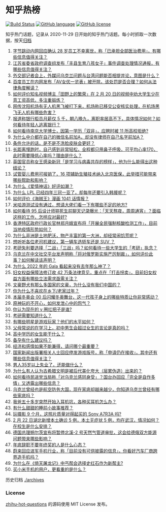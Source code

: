 # 知乎热榜
[![Build Status](https://github.com/ToWeLong/zhihu-hot-questions/workflows/CI/badge.svg)](https://github.com/ToWeLong/zhihu-hot-questions/actions)
[![GitHub language](https://img.shields.io/badge/language-golang-orange.svg)](https://golang.org/)
[![GitHub license](https://img.shields.io/github/license/ToWeLong/zhihu-hot-questions)](https://github.com/ToWeLong/zhihu-hot-questions/blob/main/LICENSE)

知乎热门话题，记录从 2020-11-29 日开始的知乎热门话题。每小时抓取一次数据，按天[归档](./archives)

<!-- BEGIN -->

1. [字节跳动内网回应确认 28 岁员工不幸离世，称「已承担全部医治费用」，有哪些信息值得关注？](https://www.zhihu.com/question/518120410)
1. [江苏省委省政府调查组发布「丰县生育八孩女子」事件调查处理情况通报，有哪些信息值得关注？](https://www.zhihu.com/question/518208707)
1. [外交部记者会上，外媒问乌克兰问题与台湾问题能否相提并论，意图是什么？](https://www.zhihu.com/question/518075946)
1. [百度员工在内网发布「AV女优一览表」被开除，该处罚是否合理？如何从法律角度解读？](https://www.zhihu.com/question/517843623)
1. [如何评价知名视频博主「田野上的繁荣」在 2 月 20 日的视频中劝大学生少在意工资高低，多注重锻炼？](https://www.zhihu.com/question/517647211)
1. [网传沈阳机场有无人机黑飞被打下来，机场称已移交公安核实处理，在机场黑飞无人机有哪些危害？](https://www.zhihu.com/question/518020083)
1. [报道称银行柜员月薪仅 5 千，朝八晚九，离职率居高不下，具体情况如何？如何看待年轻人逃离银行？](https://www.zhihu.com/question/518038777)
1. [如何看待南京大学博士，因第一学历「双非」，应聘时被 11 所高校拒绝?](https://www.zhihu.com/question/517601875)
1. [为什么中介都在自己的微信名前加A，却没有律师在自己名字前加A？](https://www.zhihu.com/question/510255828)
1. [条件允许的话，是不是不洗脸皮肤会更好？](https://www.zhihu.com/question/517307882)
1. [长距离慢跑时，自己感到非常轻松，全程都只用鼻子呼吸，可平均心率170，此时需要降低心率吗？理由是什么？](https://www.zhihu.com/question/514328671)
1. [英国官员称女王感染新冠「是学习与病毒共存的榜样」，他为什么能得出这种结论？](https://www.zhihu.com/question/517849034)
1. [试管婴儿费用可报销了，16 项辅助生殖技术纳入北京医保，此举措可能带来哪些帮助和影响？](https://www.zhihu.com/question/517817414)
1. [为什么《爱情神话》好评如潮？](https://www.zhihu.com/question/509209866)
1. [为什么 LPL 已经四年三冠一亚了，却每年还要引入韩援呢？](https://www.zhihu.com/question/517804099)
1. [如何评价《海贼王》漫画 1041 话情报？](https://www.zhihu.com/question/518126667)
1. [米哈游测试没有通过，想请大佬们看一下有哪些不足的地方?](https://www.zhihu.com/question/516681159)
1. [如何看待 95 后设计师猝死生前聊天记录曝光：「天天熬夜，周周通宵」？面临这样的工作，怎样应对最好?](https://www.zhihu.com/question/518175760)
1. [香港特区政府行政长官林郑月娥宣布将「开展全民强制核酸检测工作」，目前当地疫情形势如何？](https://www.zhihu.com/question/518081037)
1. [为什么非洲是土地肥沃，物产丰富的第一大洲，却经常闹饥荒呢？](https://www.zhihu.com/question/491637199)
1. [想听听各位老司机建议，第一辆车选轿车还是 SUV ？](https://www.zhihu.com/question/518000775)
1. [考研失利要选择「二战」「三战」吗？如何看待一些大学生的「考研」执念？](https://www.zhihu.com/question/517995603)
1. [乌克兰在中文社交平台发声明称「将对俄罗斯实施严厉制裁」，如何评价此事？如何解读该声明？](https://www.zhihu.com/question/518073572)
1. [为什么 2022 年的 Gala 看起来没有去年那么神了？](https://www.zhihu.com/question/517704468)
1. [妇女权益保障法修订收 42 万条法律意见，重点在「打击拐卖」，目前妇女权益方面有哪些立法需求亟需关注？](https://www.zhihu.com/question/517993509)
1. [文豪野犬有那么多国家的文豪，为什么没有我们中国的？](https://www.zhihu.com/question/378677674)
1. [你为什么不喜欢在乡下/老家过年？](https://www.zhihu.com/question/267205735)
1. [本届冬奥会 00 后闪耀冬奥舞台，这一代孩子身上的哪些特质让你非常感动？](https://www.zhihu.com/question/515759382)
1. [原神玩的不开心，如何发泄心中的怨气？](https://www.zhihu.com/question/518047611)
1. [你认为现在的 v 圈扛把子是谁?](https://www.zhihu.com/question/517955875)
1. [考研需要知道什么？](https://www.zhihu.com/question/305966486)
1. [有哪些明星是游戏玩家？他们的水平如何？](https://www.zhihu.com/question/28427133)
1. [父母常说的在学习上，初中男生会超过女生的言论是真的吗？](https://www.zhihu.com/question/518012034)
1. [高中学历的女生能干什么？](https://www.zhihu.com/question/518195328)
1. [备孕有什么建议吗？](https://www.zhihu.com/question/516490691)
1. [经济和感情如果不能兼得，请问哪个最重要？](https://www.zhihu.com/question/518045988)
1. [国家新闻出版署相关人士回应停发游戏版号，称「申请仍在接收」，其中还有哪些信息值得关注？](https://www.zhihu.com/question/517852507)
1. [男人35岁以上失业了，还能做什么？](https://www.zhihu.com/question/503121400)
1. [为什么有人认为古希腊文明是被后代美化夸大（层累伪造）出来的？](https://www.zhihu.com/question/320714892)
1. [如何看待民进党当局称「对乌克兰感同身受」？国台办回应「完全是自作多情」又透露出哪些信息？](https://www.zhihu.com/question/518200154)
1. [乌克兰曾经也是航空防务大国，现在家底却越来越少，你知道乌克兰曾经有哪些家底吗？](https://www.zhihu.com/question/518037791)
1. [我爸五十多岁突然开始入耳机坑，各种买耳机怎么办？](https://www.zhihu.com/question/517802144)
1. [有什么甜甜的睡前小故事推荐？](https://www.zhihu.com/question/505962660)
1. [玩摄影 9 个月，这照片质量对得起买的 Sony A7R3A 吗?](https://www.zhihu.com/question/515359694)
1. [2 月 22 日湖北新增本土确诊 5 例，本土无症状 5 例，均在武汉，情况如何？在校生是什么安排？](https://www.zhihu.com/question/518183369)
1. [德国总理朔尔茨宣布将暂停北溪-2 号天然气管道审批，这会给德俄双方能源问题带来哪些影响？](https://www.zhihu.com/question/518091462)
1. [年底辞职不要年终奖的人是什么心态？](https://www.zhihu.com/question/512676588)
1. [蔚来回应进军手机行业，称「目前没有可供披露的信息」，你看好汽车厂商跨界造手机吗？](https://www.zhihu.com/question/517976860)
1. [为什么在《倚天屠龙记》中丐帮会选择史红石作为新帮主?](https://www.zhihu.com/question/479411557)
1. [买小米手机的用户，更看重的是什么？](https://www.zhihu.com/question/518009015)

<!-- END -->

历史归档 [./archives](./archives)


### License
[zhihu-hot-questions](https://github.com/towelong/zhihu-hot-questions) 的源码使用 MIT License 发布。